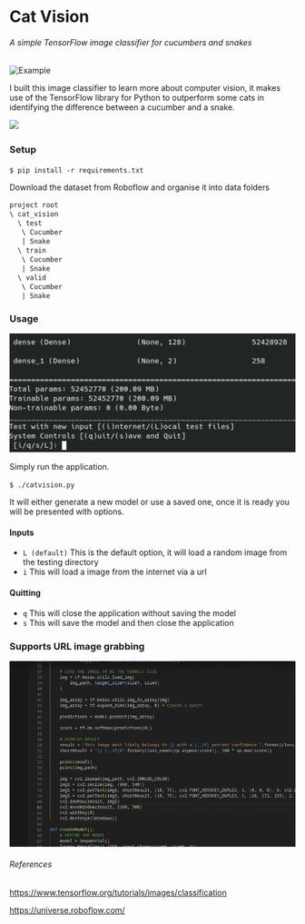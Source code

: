 # Cat Vision
###### A simple TensorFlow image classifier for cucumbers and snakes
![Example](https://github.com/henry9836/cat-vision/blob/master/imgs/inputs.gif?raw=true)

I built this image classifier to learn more about computer vision, it makes use of the TensorFlow library for Python to outperform some cats in identifying the difference between a cucumber and a snake.

<a href="https://universe.roboflow.com/nitroglycerin-films/cat-vision-0.5">
    <img src="https://app.roboflow.com/images/download-dataset-badge.svg"></img>
</a>

### Setup
`$ pip install -r requirements.txt`

Download the dataset from Roboflow and organise it into data folders
```
project root
\ cat_vision
  \ test
   \ Cucumber
   | Snake
  \ train
   \ Cucumber
   | Snake
  \ valid
   \ Cucumber
   | Snake
```

### Usage
![Usage Image](https://raw.githubusercontent.com/henry9836/cat-vision/1.0/imgs/usage.png)

Simply run the application.

`$ ./catvision.py`

It will either generate a new model or use a saved one, once it is ready you will be presented with options.
#### Inputs
- `L (default)` This is the default option, it will load a random image from the testing directory
- `i` This will load a image from the internet via a url
#### Quitting
- `q` This will close the application without saving the model
- `s` This will save the model and then close the application

### Supports URL image grabbing 
![Somethingfun](https://github.com/henry9836/cat-vision/blob/master/imgs/internet_images.gif?raw=true)

###### References
https://www.tensorflow.org/tutorials/images/classification

https://universe.roboflow.com/
